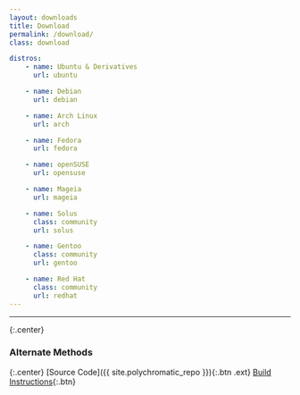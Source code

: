 ```yaml
---
layout: downloads
title: Download
permalink: /download/
class: download

distros:
    - name: Ubuntu & Derivatives
      url: ubuntu

    - name: Debian
      url: debian

    - name: Arch Linux
      url: arch

    - name: Fedora
      url: fedora

    - name: openSUSE
      url: opensuse

    - name: Mageia
      url: mageia

    - name: Solus
      class: community
      url: solus

    - name: Gentoo
      class: community
      url: gentoo

    - name: Red Hat
      class: community
      url: redhat
---
```


---

{:.center}
### Alternate Methods

{:.center}
[Source Code]({{ site.polychromatic_repo }}){:.btn .ext}
[Build Instructions](/download/manual/){:.btn}
